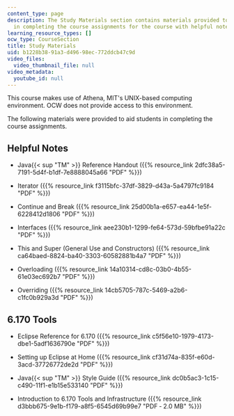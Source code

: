 ```yaml
---
content_type: page
description: The Study Materials section contains materials provided to aid students
  in completing the course assignments for the course with helpful notes, and tools.
learning_resource_types: []
ocw_type: CourseSection
title: Study Materials
uid: b1228b38-91a3-d496-98ec-772ddcb47c9d
video_files:
  video_thumbnail_file: null
video_metadata:
  youtube_id: null
---
```


This course makes use of Athena, MIT's UNIX-based computing environment. OCW does not provide access to this environment.

The following materials were provided to aid students in completing the course assignments.

Helpful Notes
-------------

*   Java{{< sup "TM" >}} Reference Handout ({{% resource_link 2dfc38a5-7191-5d4f-b1df-7e8888045a66 "PDF" %}})
    
*   Iterator ({{% resource_link f3115bfc-37df-3829-d43a-5a4797fc9184 "PDF" %}})
    
*   Continue and Break ({{% resource_link 25d00b1a-e657-ea44-1e5f-6228412d1806 "PDF" %}})
    
*   Interfaces ({{% resource_link aee230b1-1299-fe64-573d-59bfbe91a22c "PDF" %}})
    
*   This and Super (General Use and Constructors) ({{% resource_link ca64baed-8824-ba40-3303-60582881b4a7 "PDF" %}})
    
*   Overloading ({{% resource_link 14a10314-cd8c-03b0-4b55-61e03ec692b7 "PDF" %}})
    
*   Overriding ({{% resource_link 14cb5705-787c-5469-a2b6-c1fc0b929a3d "PDF" %}})
    

6.170 Tools
-----------

*   Eclipse Reference for 6.170 ({{% resource_link c5f56e10-1979-4173-dbe1-5adf1636790e "PDF" %}})
    
*   Setting up Eclipse at Home ({{% resource_link cf31d74a-835f-e60d-3acd-37726772de2d "PDF" %}})
    
*   Java{{< sup "TM" >}} Style Guide ({{% resource_link dc0b5ac3-1c15-c490-11f1-e1b15e533140 "PDF" %}})
    
*   Introduction to 6.170 Tools and Infrastructure ({{% resource_link d3bbb675-9e1b-f179-a8f5-6545d69b99e7 "PDF ‑ 2.0 MB" %}})